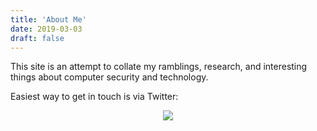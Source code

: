 ```yaml
---
title: 'About Me'
date: 2019-03-03
draft: false
---
```


This site is an attempt to collate my ramblings, research, and interesting things about computer security and technology.

Easiest way to get in touch is via Twitter:

<center><a href="https://twitter.com/dajnewin"><img src="https://cptwin.netlify.com/img/twitter.png" /></a><center>

